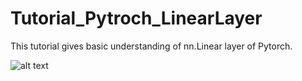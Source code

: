 # Tutorial_Pytroch_LinearLayer

This tutorial gives basic understanding of nn.Linear layer of Pytorch.

![alt text](https://www.dropbox.com/s/1y1j9wo3n4d18iz/lin_trans_visaual.jpg??raw=true)
